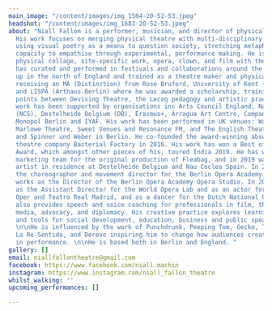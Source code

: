```yaml
---
main_image: "/content/images/img_1504-20-52-53.jpeg"
headshot: "/content/images/img_1683-20-52-53.jpeg"
about: "Niall Fallon is a performer, musician, and director of physical performance.
  His work focuses on merging physical theatre with multi-disciplinary practices,
  using visual poetry as a means to question society, stretching metaphors and our
  capacity to empathise through experimental, performance making. He is often combining
  physical collage, site-specific work, opera, clown, and film with theatre anthropology.\n\nHe
  has curated and performed in festivals and collaborations around the world.  He\ngrew
  up in the north of England and trained as a theatre maker and physical performer
  receiving an MA (Distinction) from Rose Bruford, University of Kent (BA 1st Class)
  and LISPA (Arthaus.Berlin) where he was awarded a scholarship, training in the meeting
  points between Devising Theatre, the Lecoq pedagogy and artistic practise. \n\nHis
  work has been supported by organisations inc Arts Council England, Nau Coclea Spain
  (NCS), Destelheide Belgium (DB), Erasmus+, Arragua Art Centre, Company Theatre India,
  Monopol Berlin and IYAF. His work has been performed in UK venues: Wakefield Theatre,
  Marlowe Theatre, Sweet Venues and Resonance FM, and The English Theatre, Dock 11
  and Spinner und Weber in Berlin. He co-founded the award-winning absurdist physical
  theatre company Bacterial Factory in 2016. His work has won a Best of Brighton Fringe
  Award, which amongst other pieces of his, toured India 2019. He has worked on the
  marketing team for the original production of Fleabag, and in 2019 was the featured
  artist in residence at Destelheide Belgium and Nau Coclea Spain. In 2021 he was
  the choreographer and movement director for the Berlin Opera Academy, where he now
  works as the Director of the Berlin Opera Academy Opera Studio. In 2022 he is working
  as the Assistant Director for the World Opera Lab and as an actor for the Deutsche
  Oper and Teatro Real Madrid, and as a dancer for the Dutch National Opera. \n\nHe
  also provides speech and voice coaching for professionals in film, theatre, digital
  media, advocacy, and diplomacy. His creative practice explores learning frameworks
  and tools for social development, education, business and public speaking for charities.
  \n\nHe is influenced by the work of Punchdrunk, Peeping Tom, Gecko, Thom Monckton,
  La Re-Sentida, and Derevo inspiring him to change how audiences creatively participate
  in performance. \n\nHe is based both in Berlin and England. "
gallery: []
email: niallfallontheatre@gmail.com
facebook: https://www.facebook.com/niall.machin
instagram: https://www.instagram.com/niall_fallon_theatre
whilst_walking: ''
upcoming_performances: []

---
```

